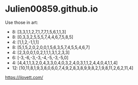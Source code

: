 # Julien00859.github.io

Use those in art:

* 8: [3,3,1,1,2,7,1,7,7,1,5,6,1,1,3]  
* 8: [0,3,3,2,5,5,5,7,4,4,6,7,5,8,5]  
* 4: [1,1,2,-1,1,1]  
* 8: [5,1,5,2,0,2,0,0,1,5,6,3,5,7,4,5,5,4,6,7]  
* 4: [2,3,0,0,1,0,2,1,1,1,3,1,2,3,3]
* 6: [-3,-6,-3,-3,-4,-5,-3,-5,0]
* 4: [4,4,1,1,3,2,0,4,3,3,0,4,0,3,2,4,0,3,1,1,2,4,4,0,4,1,1,4]
* 12: [10,11,8,1,9,3,8,0,6,0,7,4,9,2,8,3,8,9,9,8,2,1,9,8,11,2,6,2,11,4]

<https://ilovett.com/>
